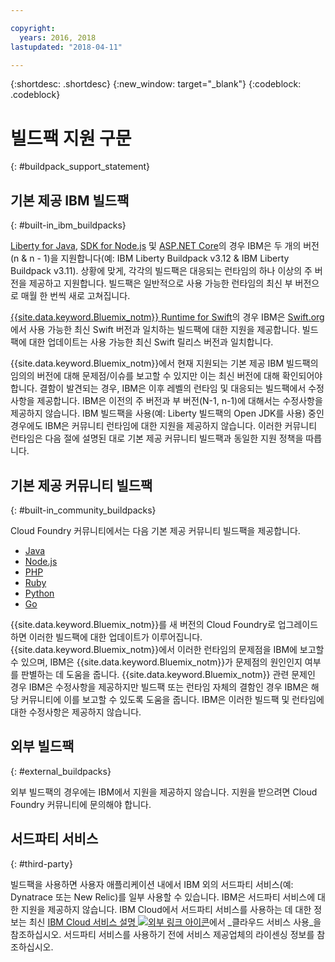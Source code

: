 ```yaml
---

copyright:
  years: 2016, 2018
lastupdated: "2018-04-11"

---
```


{:shortdesc: .shortdesc}
{:new_window: target="_blank"}
{:codeblock: .codeblock}

# 빌드팩 지원 구문
{: #buildpack_support_statement}


## 기본 제공 IBM 빌드팩
{: #built-in_ibm_buildpacks}

[Liberty for Java](/docs/runtimes/liberty/index.html), [SDK for Node.js](/docs/runtimes/nodejs/index.html) 및 [ASP.NET Core](/docs/runtimes/dotnet/index.html)의 경우 IBM은 두 개의 버전(n & n - 1)을 지원합니다(예: IBM Liberty Buildpack v3.12 & IBM Liberty Buildpack v3.11). 상황에 맞게, 각각의 빌드팩은 대응되는 런타임의 하나 이상의 주 버전을 제공하고 지원합니다. 빌드팩은 일반적으로 사용 가능한 런타임의 최신 부 버전으로 매월 한 번씩 새로 고쳐집니다.

[{{site.data.keyword.Bluemix_notm}} Runtime for Swift](/docs/runtimes/swift/index.html)의 경우 IBM은 [Swift.org](http://swift.org)에서 사용 가능한 최신 Swift 버전과 일치하는 빌드팩에 대한 지원을 제공합니다. 빌드팩에 대한 업데이트는 사용 가능한 최신 Swift 릴리스 버전과 일치합니다.

{{site.data.keyword.Bluemix_notm}}에서 현재 지원되는 기본 제공 IBM 빌드팩의 임의의 버전에 대해 문제점/이슈를 보고할 수 있지만 이는 최신 버전에 대해 확인되어야 합니다. 결함이 발견되는 경우, IBM은 이후 레벨의 런타임 및 대응되는 빌드팩에서 수정사항을 제공합니다. IBM은 이전의 주 버전과 부 버전(N-1, n-1)에 대해서는 수정사항을 제공하지 않습니다. IBM 빌드팩을 사용(예: Liberty 빌드팩의 Open JDK를 사용) 중인 경우에도 IBM은 커뮤니티 런타임에 대한 지원을 제공하지 않습니다. 이러한 커뮤니티 런타임은 다음 절에 설명된 대로 기본 제공 커뮤니티 빌드팩과 동일한 지원 정책을 따릅니다.

## 기본 제공 커뮤니티 빌드팩
{: #built-in_community_buildpacks}

Cloud Foundry 커뮤니티에서는 다음 기본 제공 커뮤니티 빌드팩을 제공합니다.

* [Java](/docs/runtimes/tomcat/index.html)
* [Node.js](https://github.com/cloudfoundry/nodejs-buildpack)
* [PHP](/docs/runtimes/php/index.html)
* [Ruby](/docs/runtimes/ruby/index.html)
* [Python](/docs/runtimes/python/index.html)
* [Go](/docs/runtimes/go/index.html)

{{site.data.keyword.Bluemix_notm}}를 새 버전의 Cloud Foundry로 업그레이드하면 이러한 빌드팩에 대한 업데이트가 이루어집니다. {{site.data.keyword.Bluemix_notm}}에서 이러한 런타임의 문제점을 IBM에 보고할 수 있으며, IBM은 {{site.data.keyword.Bluemix_notm}}가 문제점의 원인인지 여부를 판별하는 데 도움을 줍니다. {{site.data.keyword.Bluemix_notm}} 관련 문제인 경우 IBM은 수정사항을 제공하지만 빌드팩 또는 런타임 자체의 결함인 경우 IBM은 해당 커뮤니티에 이를 보고할 수 있도록 도움을 줍니다. IBM은 이러한 빌드팩 및 런타임에 대한 수정사항은 제공하지 않습니다.

## 외부 빌드팩
{: #external_buildpacks}

외부 빌드팩의 경우에는 IBM에서 지원을 제공하지 않습니다. 지원을 받으려면 Cloud Foundry 커뮤니티에 문의해야 합니다.

## 서드파티 서비스
{: #third-party}

빌드팩을 사용하면 사용자 애플리케이션 내에서 IBM 외의 서드파티 서비스(예: Dynatrace 또는 New Relic)를 일부 사용할 수 있습니다. IBM은 서드파티 서비스에 대한 지원을 제공하지 않습니다. IBM Cloud에서 서드파티 서비스를 사용하는 데 대한 정보는 최신 [IBM Cloud 서비스 설명 ![외부 링크 아이콘](../../icons/launch-glyph.svg "외부 링크 아이콘")](https://www-03.ibm.com/software/sla/sladb.nsf/sla/bm)에서 _클라우드 서비스 사용_을 참조하십시오. 서드파티 서비스를 사용하기 전에 서비스 제공업체의 라이센싱 정보를 참조하십시오.
